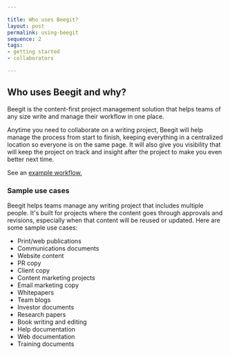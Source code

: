 ```yaml
---

title: Who uses Beegit?
layout: post
permalink: using-beegit
sequence: 2
tags:
- getting started
- collaborators

---
```


## Who uses Beegit and why?

Beegit is the content-first project management solution that helps teams of any size write and manage their workflow in one place. 

Anytime you need to collaborate on a writing project, Beegit will help manage the process from start to finish, keeping everything in a centralized location so everyone is on the same page. It will also give you visibility that will keep the project on track and insight after the project to make you even better next time. 

See an [example workflow.](http://blog.beegit.com/2014/10/27/Using-Beegit-to-build-better-content/)

### Sample use cases 
Beegit helps teams manage any writing project that includes multiple people. It's built for projects where the content goes through approvals and revisions, especially when that content will be reused or updated. Here are some sample use cases:

* Print/web publications 
* Communications documents 
* Website content
* PR copy 
* Client copy 
* Content marketing projects 
* Email marketing copy 
* Whitepapers 
* Team blogs 
* Investor documents 
* Research papers 
* Book writing and editing 
* Help documentation 
* Web documentation 
* Training documents 
